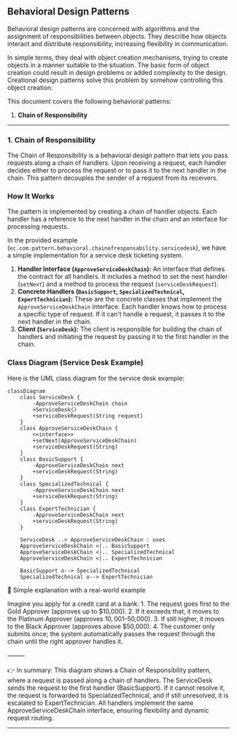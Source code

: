 ## Behavioral Design Patterns

Behavioral design patterns are concerned with algorithms and the assignment of responsibilities between objects. They describe how objects interact and distribute responsibility, increasing flexibility in communication.

In simple terms, they deal with object creation mechanisms, trying to create objects in a manner suitable to the situation. The basic form of object creation could result in design problems or added complexity to the design. Creational design patterns solve this problem by somehow controlling this object creation.

This document covers the following behavioral patterns:
1.  **Chain of Responsibility**

---

### 1. Chain of Responsibility

The Chain of Responsibility is a behavioral design pattern that lets you pass requests along a chain of handlers. Upon receiving a request, each handler decides either to process the request or to pass it to the next handler in the chain. This pattern decouples the sender of a request from its receivers.

### How It Works

The pattern is implemented by creating a chain of handler objects. Each handler has a reference to the next handler in the chain and an interface for processing requests.

In the provided example (`ec.com.pattern.behavioral.chainofresponsability.servicedesk`), we have a simple implementation for a service desk ticketing system.

1.  **Handler Interface (`ApproveServiceDeskChain`):** An interface that defines the contract for all handlers. It includes a method to set the next handler (`setNext`) and a method to process the request (`serviceDeskRequest`).
2.  **Concrete Handlers (`BasicSupport`, `SpecializedTechnical`, `ExpertTechnician`):** These are the concrete classes that implement the `ApproveServiceDeskChain` interface. Each handler knows how to process a specific type of request. If it can't handle a request, it passes it to the next handler in the chain.
3.  **Client (`ServiceDesk`):** The client is responsible for building the chain of handlers and initiating the request by passing it to the first handler in the chain.

### Class Diagram (Service Desk Example)

Here is the UML class diagram for the service desk example:

```mermaid
classDiagram
    class ServiceDesk {
        -ApproveServiceDeskChain chain
        +ServiceDesk()
        +serviceDeskRequest(String request)
    }
    class ApproveServiceDeskChain {
        <<interface>>
        +setNext(ApproveServiceDeskChain)
        +serviceDeskRequest(String)
    }
    class BasicSupport {
        -ApproveServiceDeskChain next
        +serviceDeskRequest(String)
    }
    class SpecializedTechnical {
        -ApproveServiceDeskChain next
        +serviceDeskRequest(String)
    }
    class ExpertTechnician {
        -ApproveServiceDeskChain next
        +serviceDeskRequest(String)
    }
    
    ServiceDesk ..> ApproveServiceDeskChain : uses
    ApproveServiceDeskChain <|.. BasicSupport
    ApproveServiceDeskChain <|.. SpecializedTechnical
    ApproveServiceDeskChain <|.. ExpertTechnician
    
    BasicSupport o--> SpecializedTechnical
    SpecializedTechnical o--> ExpertTechnician
```
🔹 Simple explanation with a real-world example

Imagine you apply for a credit card at a bank:
	1.	The request goes first to the Gold Approver (approves up to $10,000).
	2.	If it exceeds that, it moves to the Platinum Approver (approves $10,001–$50,000).
	3.	If still higher, it moves to the Black Approver (approves above $50,000).
	4.	The customer only submits once; the system automatically passes the request through the chain until the right approver handles it.

⸻

👉 In summary: This diagram shows a Chain of Responsibility pattern, where a request is passed along a chain of handlers. The ServiceDesk sends the request to the first handler (BasicSupport). If it cannot resolve it, the request is forwarded to SpecializedTechnical, and if still unresolved, it is escalated to ExpertTechnician. All handlers implement the same ApproveServiceDeskChain interface, ensuring flexibility and dynamic request routing.

---
